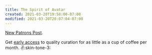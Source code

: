 ```yaml
---
title: The Spirit of Avatar
created: 2021-03-20T19:58:00-07:00
modified: 2021-03-20T20:07:04-07:00
---
```


[New Patrons Post](https://www.patreon.com/posts/48997274). 

Get [early access](https://patreon.com/metavalent) to quality curation for as little as a cup of coffee per month. :v::skin-tone-3: